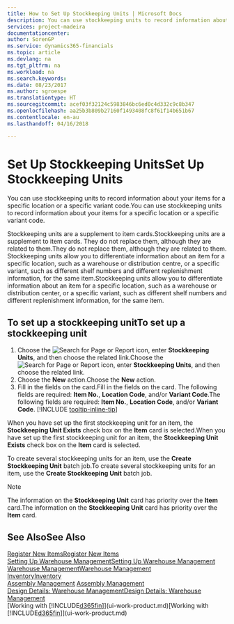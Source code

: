 ```yaml
---
title: How to Set Up Stockkeeping Units | Microsoft Docs
description: You can use stockkeeping units to record information about your items for a specific location or a specific variant code.
services: project-madeira
documentationcenter: 
author: SorenGP
ms.service: dynamics365-financials
ms.topic: article
ms.devlang: na
ms.tgt_pltfrm: na
ms.workload: na
ms.search.keywords: 
ms.date: 08/23/2017
ms.author: sgroespe
ms.translationtype: HT
ms.sourcegitcommit: acef03f32124c5983846bc6ed0c4d332c9c8b347
ms.openlocfilehash: aa25b3b809b27160f1493408fc8f61f14b651b67
ms.contentlocale: en-au
ms.lasthandoff: 04/16/2018

---
```

# <a name="set-up-stockkeeping-units"></a><span data-ttu-id="d1197-103">Set Up Stockkeeping Units</span><span class="sxs-lookup"><span data-stu-id="d1197-103">Set Up Stockkeeping Units</span></span>
<span data-ttu-id="d1197-104">You can use stockkeeping units to record information about your items for a specific location or a specific variant code.</span><span class="sxs-lookup"><span data-stu-id="d1197-104">You can use stockkeeping units to record information about your items for a specific location or a specific variant code.</span></span>  

 <span data-ttu-id="d1197-105">Stockkeeping units are a supplement to item cards.</span><span class="sxs-lookup"><span data-stu-id="d1197-105">Stockkeeping units are a supplement to item cards.</span></span> <span data-ttu-id="d1197-106">They do not replace them, although they are related to them.</span><span class="sxs-lookup"><span data-stu-id="d1197-106">They do not replace them, although they are related to them.</span></span> <span data-ttu-id="d1197-107">Stockkeeping units allow you to differentiate information about an item for a specific location, such as a warehouse or distribution centre, or a specific variant, such as different shelf numbers and different replenishment information, for the same item.</span><span class="sxs-lookup"><span data-stu-id="d1197-107">Stockkeeping units allow you to differentiate information about an item for a specific location, such as a warehouse or distribution center, or a specific variant, such as different shelf numbers and different replenishment information, for the same item.</span></span>  

## <a name="to-set-up-a-stockkeeping-unit"></a><span data-ttu-id="d1197-108">To set up a stockkeeping unit</span><span class="sxs-lookup"><span data-stu-id="d1197-108">To set up a stockkeeping unit</span></span>  

1. <span data-ttu-id="d1197-109">Choose the ![Search for Page or Report](media/ui-search/search_small.png "Search for Page or Report icon") icon, enter **Stockkeeping Units**, and then choose the related link.</span><span class="sxs-lookup"><span data-stu-id="d1197-109">Choose the ![Search for Page or Report](media/ui-search/search_small.png "Search for Page or Report icon") icon, enter **Stockkeeping Units**, and then choose the related link.</span></span>  
2. <span data-ttu-id="d1197-110">Choose the **New** action.</span><span class="sxs-lookup"><span data-stu-id="d1197-110">Choose the **New** action.</span></span>  
3. <span data-ttu-id="d1197-111">Fill in the fields on the card.</span><span class="sxs-lookup"><span data-stu-id="d1197-111">Fill in the fields on the card.</span></span> <span data-ttu-id="d1197-112">The following fields are required: **Item No.**, **Location Code**, and/or **Variant Code**.</span><span class="sxs-lookup"><span data-stu-id="d1197-112">The following fields are required: **Item No.**, **Location Code**, and/or **Variant Code**.</span></span> [!INCLUDE [tooltip-inline-tip](includes/tooltip-inline-tip_md.md)]  

<span data-ttu-id="d1197-113">When you have set up the first stockkeeping unit for an item, the **Stockkeeping Unit Exists** check box on the **Item** card is selected.</span><span class="sxs-lookup"><span data-stu-id="d1197-113">When you have set up the first stockkeeping unit for an item, the **Stockkeeping Unit Exists** check box on the **Item** card is selected.</span></span>  

<span data-ttu-id="d1197-114">To create several stockkeeping units for an item, use the **Create Stockkeeping Unit** batch job.</span><span class="sxs-lookup"><span data-stu-id="d1197-114">To create several stockkeeping units for an item, use the **Create Stockkeeping Unit** batch job.</span></span>  

> [!NOTE]  
>  <span data-ttu-id="d1197-115">The information on the **Stockkeeping Unit** card has priority over the **Item** card.</span><span class="sxs-lookup"><span data-stu-id="d1197-115">The information on the **Stockkeeping Unit** card has priority over the **Item** card.</span></span>  

## <a name="see-also"></a><span data-ttu-id="d1197-116">See Also</span><span class="sxs-lookup"><span data-stu-id="d1197-116">See Also</span></span>  
[<span data-ttu-id="d1197-117">Register New Items</span><span class="sxs-lookup"><span data-stu-id="d1197-117">Register New Items</span></span>](inventory-how-register-new-items.md)  
[<span data-ttu-id="d1197-118">Setting Up Warehouse Management</span><span class="sxs-lookup"><span data-stu-id="d1197-118">Setting Up Warehouse Management</span></span>](warehouse-setup-warehouse.md)  
[<span data-ttu-id="d1197-119">Warehouse Management</span><span class="sxs-lookup"><span data-stu-id="d1197-119">Warehouse Management</span></span>](warehouse-manage-warehouse.md)  
[<span data-ttu-id="d1197-120">Inventory</span><span class="sxs-lookup"><span data-stu-id="d1197-120">Inventory</span></span>](inventory-manage-inventory.md)  
<span data-ttu-id="d1197-121">[Assembly Management](assembly-assemble-items.md)  </span><span class="sxs-lookup"><span data-stu-id="d1197-121">[Assembly Management](assembly-assemble-items.md)  </span></span>  
[<span data-ttu-id="d1197-122">Design Details: Warehouse Management</span><span class="sxs-lookup"><span data-stu-id="d1197-122">Design Details: Warehouse Management</span></span>](design-details-warehouse-management.md)  
<span data-ttu-id="d1197-123">[Working with [!INCLUDE[d365fin](includes/d365fin_md.md)]](ui-work-product.md)</span><span class="sxs-lookup"><span data-stu-id="d1197-123">[Working with [!INCLUDE[d365fin](includes/d365fin_md.md)]](ui-work-product.md)</span></span>  

